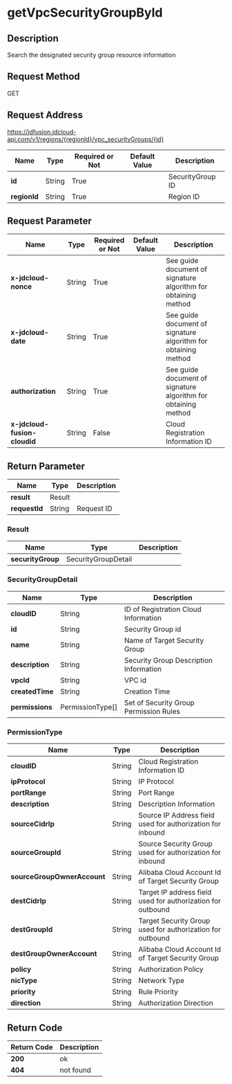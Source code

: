 # getVpcSecurityGroupById


## Description
Search the designated security group resource information

## Request Method
GET

## Request Address
https://jdfusion.jdcloud-api.com/v1/regions/{regionId}/vpc_securityGroups/{id}

|Name|Type|Required or Not|Default Value|Description|
|---|---|---|---|---|
|**id**|String|True| |SecurityGroup ID|
|**regionId**|String|True| |Region ID|

## Request Parameter
|Name|Type|Required or Not|Default Value|Description|
|---|---|---|---|---|
|**x-jdcloud-nonce**|String|True| |See guide document of signature algorithm for obtaining method|
|**x-jdcloud-date**|String|True| |See guide document of signature algorithm for obtaining method|
|**authorization**|String|True| |See guide document of signature algorithm for obtaining method|
|**x-jdcloud-fusion-cloudid**|String|False| |Cloud Registration Information ID|


## Return Parameter
|Name|Type|Description|
|---|---|---|
|**result**|Result| |
|**requestId**|String|Request ID|

### Result
|Name|Type|Description|
|---|---|---|
|**securityGroup**|SecurityGroupDetail| |
### SecurityGroupDetail
|Name|Type|Description|
|---|---|---|
|**cloudID**|String|ID of Registration Cloud Information|
|**id**|String|Security Group id|
|**name**|String|Name of Target Security Group|
|**description**|String|Security Group Description Information|
|**vpcId**|String|VPC id|
|**createdTime**|String|Creation Time|
|**permissions**|PermissionType[]|Set of Security Group Permission Rules|
### PermissionType
|Name|Type|Description|
|---|---|---|
|**cloudID**|String|Cloud Registration Information ID|
|**ipProtocol**|String|IP Protocol|
|**portRange**|String|Port Range|
|**description**|String|Description Information|
|**sourceCidrIp**|String|Source IP Address field used for authorization for inbound|
|**sourceGroupId**|String|Source Security Group used for authorization for inbound|
|**sourceGroupOwnerAccount**|String|Alibaba Cloud Account Id of Target Security Group|
|**destCidrIp**|String|Target IP address field used for authorization for outbound|
|**destGroupId**|String|Target Security Group used for authorization for outbound|
|**destGroupOwnerAccount**|String|Alibaba Cloud Account Id of Target Security Group|
|**policy**|String|Authorization Policy|
|**nicType**|String|Network Type|
|**priority**|String|Rule Priority|
|**direction**|String|Authorization Direction|

## Return Code
|Return Code|Description|
|---|---|
|**200**|ok|
|**404**|not found|
